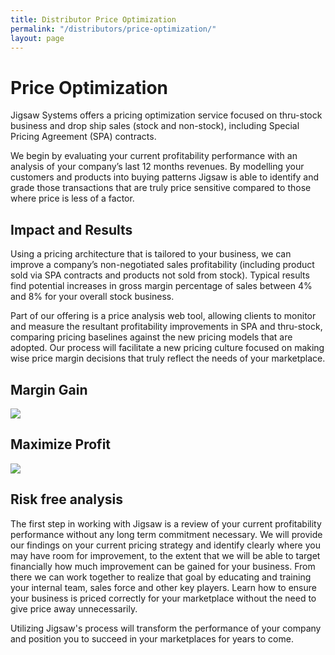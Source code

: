 ```yaml
---
title: Distributor Price Optimization
permalink: "/distributors/price-optimization/"
layout: page
---
```


<!-- ### Distributor -->

# Price Optimization

Jigsaw Systems offers a pricing optimization service focused on thru-stock business and drop ship sales (stock and non-stock), including Special Pricing Agreement (SPA) contracts.

We begin by evaluating your current profitability performance with an analysis of your company’s last 12 months revenues. By modelling your customers and products into  buying patterns Jigsaw is able to identify and grade those transactions that are truly price sensitive compared to those where price is less of a factor.

<h2 class="color-green mt-3">Impact and Results</h2>

Using a pricing architecture that is tailored to your business, we can improve a company’s non-negotiated sales profitability (including product sold via SPA contracts and products not sold from stock). Typical results find potential increases in gross margin percentage of sales between 4% and 8% for your overall stock business.

Part of our offering is a price analysis web tool, allowing clients to monitor and  measure the resultant profitability improvements in SPA and thru-stock, comparing pricing baselines against the new pricing models that are adopted. Our process will facilitate a new pricing culture focused on making wise price margin decisions that truly reflect the needs of your marketplace.

<div class="row">
  <div class="col-md-6">
    <h2 class="color-blue text-xs-center mb-0 mt-2">Margin Gain</h2>
    <img src="/uploads/distributor-pricing-1.jpg" class="mt-0">
  </div>
  <div class="col-md-6">
    <h2 class="color-blue text-xs-center mb-0 mt-2">Maximize Profit</h2>
    <img src="/uploads/distributor-pricing-2.jpg" class="mt-0">
  </div>
</div>

<h2 class="color-orange mt-3">Risk free analysis</h2>


The first step in working with Jigsaw is a review of your current profitability performance without any long term commitment necessary. We will provide our findings on your current pricing strategy and identify clearly where you may have room for improvement, to the extent that we will be able to target financially how much improvement can be gained for your business. From there we can work together to realize that goal by educating and training your internal team, sales force and other key players. Learn how to ensure your business is priced correctly for your marketplace without the need to give price away unnecessarily.

Utilizing Jigsaw's process will transform the performance of your company and position you to succeed in your marketplaces for years to come. 
